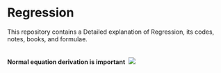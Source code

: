 # Regression

This repository contains a Detailed explanation of Regression, its codes, notes, books, and formulae.<br><br><br>
**Normal equation derivation is important**  &nbsp;![](https://media.geeksforgeeks.org/wp-content/uploads/Untitled-drawing-1-10.png)
